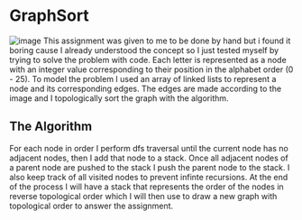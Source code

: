 # GraphSort

![image](https://github.com/user-attachments/assets/187566ba-3682-4d0e-8472-d699c404fdd3)
This assignment was given to me to be done by hand but i found it boring cause I already understood the concept so I just tested myself by trying to solve the problem with code.
Each letter is represented as a node with an integer value corresponding to their position in the alphabet order (0 - 25).
To model the problem I used an array of linked lists to represent a node and its corresponding edges.
The edges are made according to the image and I topologically sort the graph with the algorithm.

## The Algorithm
For each node in order I perform dfs traversal until the current node has no adjacent nodes, then I add that node to a stack. Once all adjacent nodes of a parent node are pushed to the stack I push the parent node to the stack. I also keep track of all visited nodes to prevent infinte recursions.
At the end of the process I will have a stack that represents the order of the nodes in reverse topological order which I will then use to draw a new graph with topological order to answer the assignment.
